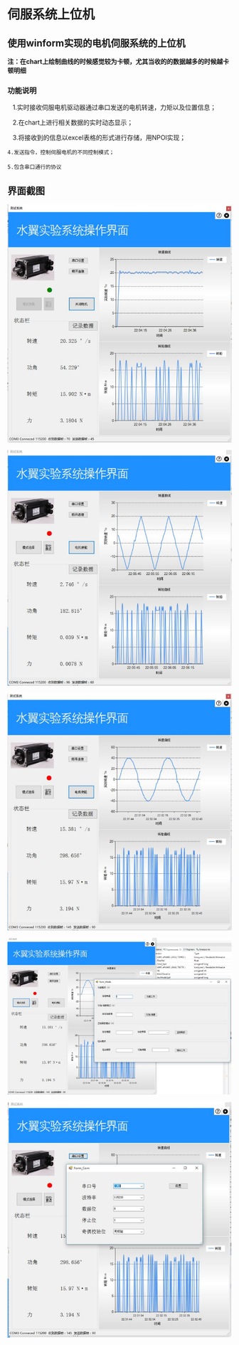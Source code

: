 # 伺服系统上位机

## 使用winform实现的电机伺服系统的上位机
  
**注：在chart上绘制曲线的时候感觉较为卡顿，尤其当收的的数据越多的时候越卡顿明细**
  
### 功能说明  
     
    1.实时接收伺服电机驱动器通过串口发送的电机转速，力矩以及位置信息；  
    
    2.在chart上进行相关数据的实时动态显示；  
    
    3.将接收到的信息以excel表格的形式进行存储，用NPOI实现；  
      
    4.发送指令，控制伺服电机的不同控制模式；  
      
    5.包含串口通行的协议   
 
 ## 界面截图
![image](https://github.com/ligb1023561601/SerialPort-Commutation/raw/master/screenshot/微信图片_20170918132337.jpg)

![image](https://github.com/ligb1023561601/SerialPort-Commutation/raw/master/screenshot/微信图片_20170918132348.jpg)

![image](https://github.com/ligb1023561601/SerialPort-Commutation/raw/master/screenshot/微信图片_20170918132352.jpg)

![image](https://github.com/ligb1023561601/SerialPort-Commutation/raw/master/screenshot/微信图片_20170918132356.jpg)

![image](https://github.com/ligb1023561601/SerialPort-Commutation/raw/master/screenshot/微信图片_20170918132400.jpg)
